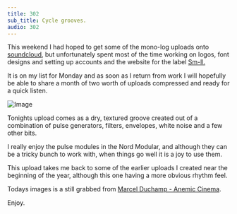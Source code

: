 ```yaml
---
title: 302
sub_title: Cycle grooves.
audio: 302
---
```

This weekend I had hoped to get some of the mono-log uploads onto <a href="http://soundcloud.com/moize" title="soundcloud">soundcloud</a>, but unfortunately spent most of the time working on logos, font designs and setting up accounts and the website for the label <a href="http://www.sm-ll.com/" title="Sm-ll.">Sm-ll.</a> 

It is on my list for Monday and as soon as I return from work I will hopefully be able to share a month of two worth of uploads compressed and ready for a quick listen.

![Image](/assets/img/Snd-302.png)

Tonights upload comes as a dry, textured groove created out of a combination of pulse generators, filters, envelopes, white noise and a few other bits.

I really enjoy the pulse modules in the Nord Modular, and although they can be a tricky bunch to work with, when things go well it is a joy to use them.

This upload takes me back to some of the earlier uploads I created near the beginning of the year, although this one having a more obvious rhythm feel.

Todays images is a still grabbed from <a href="Marcel Duchamp - Anemic Cinema" title="Marcel Duchamp - Anemic Cinema">Marcel Duchamp - Anemic Cinema</a>.

Enjoy.